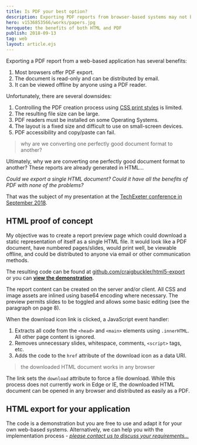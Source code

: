 ```yaml
---
title: Is PDF your best option?
description: Exporting PDF reports from browser-based systems may not be the simplest or most effective solution.
hero: v1536853566/works/papers.jpg
heroquote: the benefits of both HTML and PDF
publish: 2018-09-13
tag: web
layout: article.ejs
---
```


Exporting a PDF report from a web-based application has several benefits:

1. Most browsers offer PDF export.
1. The document is read-only and can be distributed by email.
1. It can be viewed offline by anyone using a PDF reader.


Unfortunately, there are several downsides:

1. Controlling the PDF creation process using [CSS print styles](https://www.sitepoint.com/css-printer-friendly-pages/) is limited.
1. The resulting file size can be large.
1. PDF readers must be installed on some Operating Systems.
1. The layout is a fixed size and difficult to use on small-screen devices.
1. PDF accessibility and copy/paste can fail.


> why are we converting one perfectly good document format to another?

Ultimately, why we are converting one perfectly good document format to another? These reports are already generated in HTML&hellip;

*Could we export a single HTML document? Could it have all the benefits of PDF with none of the problems?*

That was the subject of my presentation at the [TechExeter conference in September 2018](https://techexeter.uk/).


## HTML proof of concept

My objective was to create a report preview page which could download a static representation of itself as a single HTML file. It would look like a PDF document, have numbered pages/slides, would print well, be viewable offline, and could be distributed to anyone via email or other communication methods.

The resulting code can be found at [github.com/craigbuckler/html5-export](https://github.com/craigbuckler/html5-export) or you can **[view the demonstration](https://cdn.rawgit.com/craigbuckler/html5-export/ed653078/preview3.html)**.

The report content can be created on the server and/or client. All CSS and image assets are inlined using base64 encoding where necessary. The preview permits slides to be toggled and allows some basic editing (see the paragraph on page 8).

When the download icon link is clicked, a JavaScript event handler:

1. Extracts all code from the `<head>` and `<main>` elements using `.innerHTML`. All other page content is ignored.
1. Removes unnecessary slides, whitespace, comments, `<script>` tags, etc.
1. Adds the code to the `href` attribute of the download icon as a data URI.

> the downloaded HTML document works in any browser

The link sets the `download` attribute to force a file download. While this process does not currently work in Edge or IE, the downloaded HTML document can be opened in any browser and distributed as easily as a PDF.


## HTML export for your application

The code is a demonstration but you are free to use and adapt it for your own web-based systems. Alternatively, we can help you with the implementation process - [*please contact us to discuss your requirements&hellip;*]([root]contact/)
